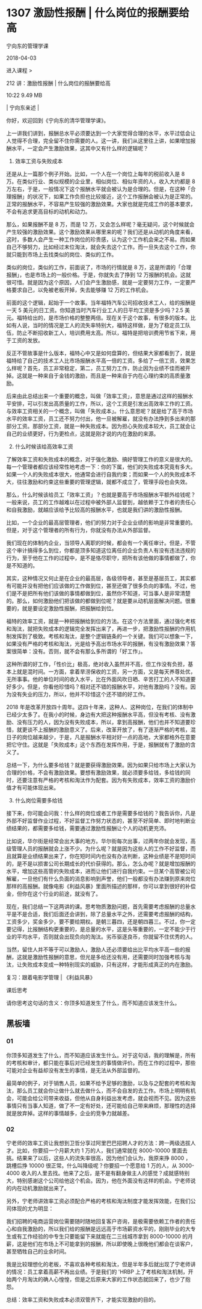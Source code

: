 # 1307 激励性报酬 | 什么岗位的报酬要给高

宁向东的管理学课

2018-04-03


进入课程 >

212 讲：激励性报酬 | 什么岗位的报酬要给高

10:22 9.49 MB


| 宁向东亲述 |

你好，欢迎回到《宁向东的清华管理学课》。

上一讲我们讲到，报酬总水平必须要达到一个大家觉得合理的水平，水平过低会让人觉得不合理，完全留不住你需要的人。这一讲，我们从这里往上讲，如果增加报酬水平，一定会产生激励效果，这其中又有什么样的逻辑呢？

1. 效率工资与失败成本

还是从上一篇那个例子开始。比如，一个人在一个岗位上每年的税前收入是 8 万。在类似行业、类似规模的企业里，相似岗位、相似年资的人，收入大约都是 8 万左右，于是，一般情况下这个报酬水平就会被认为是合理的。但是，在这种「合理报酬」的状况下，如果工作负担也比较接近，这个工作报酬会被认为是正常的。正常的报酬水平，不容易产生较强的激励效果。大家也就是完成工作的基本要求，不会有追求更高目标的动机和动力。

那么，如果报酬不是 8 万，而是 12 万，又会怎么样呢？毫无疑问，这个时候就会产生较强的激励效果。这个激励效果从哪里来的呢？我们还是从动机的角度来看，这时，多数人会产生一种工作岗位的珍贵感，认为这个工作机会来之不易。而如果自己不够努力，比如经过末位淘汰，就会失去这个工作。而一旦失去这个工作，你就只能到市场上去找类似的岗位、类似的工作。

类似的岗位，类似的工作，前面说了，市场的行情就是 8 万，这是所谓的「合理报酬」，也是市场上的一般价格。于是，你就失去了挣到 12 万报酬的机会。这就很可惜。就是因为这个原因，人们会产生激励感，就是一定要努力工作，一定要严格要求自己，以免被老板开掉，失去能够赚 12 万的工作机会。

前面的这个逻辑，起始于一个故事。当年福特汽车公司招收技术工人，给的报酬是一天 5 美元的日工资。你知道当时汽车行业工人的日平均工资是多少吗？2.5 美元。福特给出的，是市场价格的整整两倍。现在关于这个故事，有很多的版本。比如有人说，当时的情况是工人的流失率特别大，福特这样做，是为了稳定员工队伍，防止不断招收新工人，培训费用太高。所以，福特是把培训费用节省下来，用于工资的发放。

反正不管故事是什么版本，福特心中又是如何盘算的，但结果大家都看到了，就是福特给了自己的技术工人比市场报酬水平高一倍的工资。多给了一倍工资，效果怎么样呢？首先，员工非常稳定，第二，员工努力工作，防止因为业绩不佳而被开掉。这就是一种来自于金钱的激励，而且是一种来自于内在心理约束的高质量激励。

后来由此总结出来一个重要的概念，叫做「效率工资」，意思是通过这样的报酬水平安排，可以引发出高质量的工作，所以，这个工资是引发出高效率工作的工资。与效率工资相关的一个概念，叫做「失败成本」。什么意思呢？就是给了高于市场水平的效率工资，员工还不努力付出，他一旦被解雇，就没有办法挣到多出来的那部分工资。那部分工资，就是一种失败成本。因为担心失败成本较大，员工就会让自己的业绩更好，行为更检点，这就是刚才说的内在激励的来源。

2. 什么时候该给高效率工资

了解效率工资和失败成本的概念，对于强化激励、搞好管理工作的意义是很大的。每一个管理者都应该经常性地考虑一下：你的下属，他们的失败成本究竟有多大。如果一个人的失败成本很大，他通常会进行自我约束；而如果一个人的失败成本不大，往往激励和约束这些重要的管理逻辑，就都不成立了，管理手段也会失效。

那么，什么时候该给员工「效率工资」？也就是要高于市场报酬水平额外给钱呢？一般来说，员工的工作越难以在过程中被外部人监督到，越依赖于工作者的责任心和自我激励，就越应该给予比较高的报酬水平，也就是我们讲的激励性报酬。

比如，一个企业的最高层管理者，他们的努力对于企业业绩的影响是非常重要的。但是，对于这个管理者的所有行为，你就没有办法从外部监督。

我们现在的体制内企业，当领导人离职的时候，都会有一个离任审计。但是，不管这个审计搞得多么到位，你都是顶多知道这位离任的企业负责人有没有违法违规的行为，至于他在工作的过程中，是不是恪尽职守，把所有该他做的事情都做了，你是不知道的。

其实，这种情况又何止是在企业的最高层，各级领导者，甚至是基层员工，其实都有可能并没有把他们应该做的工作做到位，甚至还做了很多负向的事情。不过，他们是不是把所有他们该做的事情都做到位，虽然你不知道，可当事人是非常清楚的。那么，如何激励他们把该做的都做到位呢？就是要从动机层面解决问题。很重要的，就是要设定激励性报酬，把报酬给到位。

福特的效率工资，就是一种把报酬给到位的方法。在这个方法里面，通过强化考核和淘汰，就把失败成本的逻辑完全发挥出来了，再进一步，把激励性报酬的作用机制发挥到了极致。考核和淘汰，是整个逻辑链条的一个关键。我们可以想象一下，如果没有严格的考核和淘汰，光是给予高出市场水平的报酬，有没有激励效果？答案很简单：没有。否则，就不会有那么多所谓的「好工作」。

这种所谓的好工作，「性价比」极高，绝对收入虽然并不高，但工作没有负担，基本上就是混时间。一方面，拿着旱涝保收的工资，另一方面，又是每天养尊处优，无所事事。他的单位时间的收入水平，比在外面风吹日晒、辛苦打工的人不知道要好多少。但是，你看他珍惜吗？相对还不错的报酬水平，对他有激励吗？没有。因为没有失业的压力，所以，他并不珍惜这个还不错的好工作。

2018 年是改革开放四十周年。这四十年来，这种人、这种岗位，在我们的体制中已经少太多了。在我小的时候，身边有大把这种报酬水平高，但没有考核、没有激励、没有压力的人，因为没有失败成本，所以，拿到高报酬，他们也并不知道要珍惜，就更谈不上报酬的激励意义了。后来，改革开放了，有了逐渐严格的考核，混日子的岗位越来越少，于是，凡是报酬水平相对好一点的高地，大家都格外在意要把它守住。这就是「失败成本」这个东西在发挥作用，于是，报酬就有了激励的含义了。

总结一下，为什么要多给钱？就是要获得激励效果。因为如果只给市场上大家认为合理的价格，不会有激励效果。要想有激励效果，就必须要多给钱，多给钱的同时，还要注意有严格的考核和淘汰作为配套。因为有失败成本，效率工资的激励价值才有可能体现出来。

3. 什么岗位需要多给钱

接下来，你可能会问我：什么样的岗位或者工作是需要多给钱的？我告诉你，凡是外部不好监督作业过程，不好监督工作努力状态的，甚至不好简单、即时地判断业绩结果的，都需要多给钱，需要通过激励性报酬让个人的动机更充沛。

比如说，华尔街是经常会出大事的地方。华尔街每次出事，过两年你就会发现，高级管理人员的报酬就会上涨不少。为什么呢？就是因为这些人的工作不好监督，而且就算是业绩结果出来了，你在短时间内也没有办法判断，这种业绩是不是短时间的，是不是以损害公司长期成长的代价获得的。那么，怎么办呢？就是增加报酬的水平，增加这些高管的失败成本，进而让他们进行自我约束。一旦某个高管被公司解雇，一旦他们有什么负面的消息影响到声誉，他们一般都没有办法赚到原来岗位那样的高报酬。就像电影《利益风暴》里面所描述的那样，你可以拿到很好的补偿金，但你在这个行业的前途，就没有了。

现在，我们总结一下这两讲的课。思考物质激励问题，首先需要考虑报酬的总量水平是不是合适，我们后面还会讲到，除了总量水平之外，还需要考虑报酬的结构，工资多少，奖金多少，要不要给期权。是朝三暮四，还是朝四暮三。不过，你一定要记得，比报酬结构更重要的，是总量的水平，这是头等重要的，一定不能少于行业的平均水平，否则就会出现负向的淘汰。劣币驱逐良币，你就留不住优秀的人。

当然，留住人并不等于可以激励人，激励人还必须要给出比平均水平高一些的报酬，这就是激励性报酬的意思，但光是多给还没有用，还需要同时加强考核与淘汰，让失败成本变成一种特别现实的威胁，只有这样，才能形成真正的内在激励。

复习：跟着电影学管理 | 《利益风暴》

课后思考

请你思考这句话的含义：你顶多知道发生了什么，而不知道应该发生什么。

## 黑板墙

### 01


你顶多知道发生了什么，而不知道应该发生什么。对于这句话，我的理解是，所有的考核和审计，都只能在事后对已经发生的事情做评价。而在工作的过程中，那些可能对企业有益却没有发生的事情，是无法从外部监督的。

最简单的例子，对于销售人员，如果不给予足够的激励，以及与之配套的考核和淘汰，那么员工就会你让做什么就去做什么，而不会自发的去工作。市场上明明有机会，可能会给公司带来收益，但他从自身利益出发考虑，就会视而不见。因为这些事情只有当事人知道，做了不一定有好处，还可能给自己带来麻烦，那理性的选择就是放弃掉。这样的事情越多，企业的竞争力就越差。

### 02


宁老师的效率工资让我想到卫哲分享过阿里巴巴招聘人才的方法：跨一两级选拔人才。比如，你要招一个月薪大约 1 万的人，我们通常就在 8000-10000 里面去挑。结果来了以后，这些人的流失率很高，因为他们会认为，我原来挣 8000 ，跳槽后挣 10000 很正常。什么叫降级呢？你要招一个愿意给 1 万的人，从 3000-4000 收入的人里去找。他来了之后，是不是有翻身做主人的感觉？成就感特别大，特别感谢这个公司给他这个机会。因为，他在外面没有这样的机会。宁老师说的内在动机激励就出来了。

另外，宁老师讲效率工资必须配合严格的考核和淘汰制度才能发挥效能，在我们公司体现的尤为明显：

我们招聘的电商运营岗位需要随时随地回复客户咨询，是极需要依赖工作者的责任心和自我激励的，所以我们给的报酬是远远高于市场薪资水平的，刚刚毕业的大专生或有工作经验的中专生只要能留下来就能在二三线城市拿到 8000-10000 的月薪，这是他们在市场上不可能拿到的报酬，所以即使晚上很晚他们都会在谈客户，甚至牺牲自己的业余时间。

我是比较理想化的老板，不喜欢各种考核和淘汰，但是半年多后就出现了宁老师讲的情况：员工拿着高薪不再出业绩。于是我们的 'HRBP 上了考核和淘汰机制，开始两个月淘汰的确人心惶惶，但是之后原来大家的工作状态就回来了，也少了抱怨。

总结：效率工资和失败成本必须双管齐下，才能实现激励的目的。

